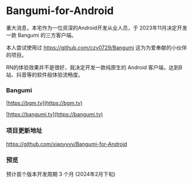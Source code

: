 # Bangumi-for-Android
重大消息，本宅作为一位资深的Android开发从业人员，于 2023年11月决定开发一款 Bangumi 的三方客户端。

本人尝试使用过 https://github.com/czy0729/Bangumi 这为为爱奉献的小伙伴的项目。

RN的体验效果并不是很好，我决定开发一款纯原生的 Android 客户端，达到B站、抖音等的软件般体验流畅度。

### Bangumi
[https://bgm.tv](https://bgm.tv)

[https://bangumi.tv](https://bangumi.tv)

### 项目更新地址
https://github.com/xiaoyvyv/Bangumi-for-Android

### 预览
预计首个版本开发周期 3 个月 (2024年2月下旬)
